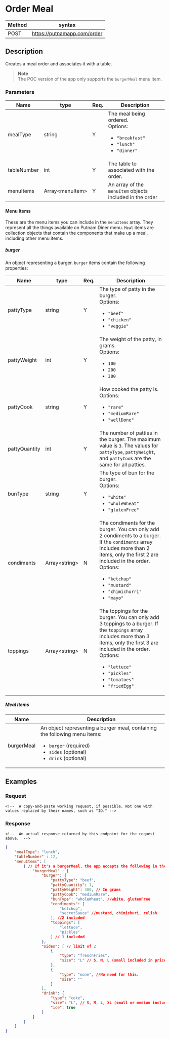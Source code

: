# Order Meal

Method | syntax
----- | ----------
POST | https://putnamapp.com/order


## Description

Creates a meal order and associates it with a table.

> **Note**  
> The POC version of the app only supports the `burgerMeal` menu item.

### Parameters

Name | type | Req. | Description
---- | ----- | ----- | --------------------
mealType | string | Y |  The meal being ordered. <br>Options: <ul><li>`"breakfast"`</li><li>`"lunch"`</li><li>`"dinner"`</li></ul>
tableNumber | int  | Y | The table to associated with the order.
menuItems | Array\<menuItem\>| Y | An array of the `menuItem` objects included in the order

#### Menu Items

These are the menu items you can include in the `menuItems` array. They represent all the things available on Putnam Diner menu. `Meal` items are collection objects that contain the components that make up a meal, including other menu items.

##### burger
An object representing a burger. `burger` items contain the following properties:

Name | type | Req. | Description
-----| -----| ---- | -----------
pattyType | string | Y | The type of patty in the burger. <br>Options: <ul><li>`"beef"`</li><li>`"chicken"`</li><li>`"veggie"`</li></ul>
pattyWeight | int | Y | The weight of the patty, in grams. <br>Options: <ul><li>`100`</li><li>`200`</li><li>`300`</li></ul>
pattyCook | string | Y | How cooked the patty is. <br>Options: <ul><li>`"rare"`</li><li>`"mediumRare"`</li><li>`"wellDone"`</li></ul>
pattyQuantity | int | Y | The number of patties in the burger. The maximum value is `3`. The values for `pattyType`, `pattyWeight`, and `pattyCook` are the same for all patties.
bunType | string | Y | The type of bun for the burger. <br>Options: <ul><li>`"white"`</li><li>`"wholeWheat"`</li><li>`"glutenFree"`</li></ul>
condiments | Array\<string\> | N | The condiments for the burger. You can only add 2 condiments to a burger. If the `condiments` array includes more than 2 items, only the first 2 are included in the order. <br>Options: <ul><li>`"ketchup"`</li><li>`"mustard"`</li><li>`"chimichurri"`</li><li>`"mayo"`</li></ul>
toppings | Array\<string\> | N | The toppings for the burger. You can only add 3 toppings to a burger. If the `toppings` array includes more than 3 items, only the first 3 are included in the order. <br>Options: <ul><li>`"lettuce"`</li><li>`"pickles"`</li><li>`"tomatoes"`</li><li>`"friedEgg"`</li></ul>


##### Meal Items
Name | Description
---- | -----------
burgerMeal | An object representing a burger meal, containing the following menu items: <ul><li>`burger` (required)</li><li>`sides` (optional)</li><li>`drink` (optional)</li></ul>


<!-- Replace the two example rows and include rows for all your parameters. -->
<!-- If one of the parameters has a set of sub-parameters, create a table or bulleted list for that, but proceed with caution. If the API is complex, there might be an easier way to do your reference section than writing markup by hand. -->

## Examples

### Request

```HTTP
<!--  A copy-and-paste working request, if possible. Not one with values replaced by their names, such as "ID." -->

```

<!-- Follow with comments to explain what each part of the request is doing -->

### Response

```HTTP
<!--  An actual response returned by this endpoint for the request above.  -->

```

<!-- Write a comment explaining the response, if it would be helpful. For a response with a complicated schema, create a table like the one used above for the request.  -->

```JSON
{
    "mealType": "lunch",
    "tableNumber" : 12,
    "menuItems": [
        { // If it's a burgerMeal, the app accepts the following in the "mealComponents" section (burger (required), sides (optional), drink(optional))
            "burgerMeal" : {
                "burger": {
                    "pattyType": "beef",
                    "pattyQuantity": 1,
                    "pattyWeight": 300, // In grams
                    "pattyCook": "mediumRare",
                    "bunType": "wholeWheat", //white, glutenFree
                    "condiments": [
                        "ketchup",
                        "secretSauce" //mustard, chimichuri, relish
                    ], //2 included
                    "toppings": [
                        "lettuce",
                        "pickles"
                    ] // 3 included
                },
                "sides": [ // limit of 2
                    {
                        "type": "frenchFries",
                        "size": "L" // S, M, L (small included in price, M and L add to price)
                    },
                    {
                        "type": "none", //No need for this.
                        "size": ""
                    }
                ],
                "drink": {
                    "type": "coke",
                    "size": "L", // S, M, L, XL (small or medium included in price, L, XL add to price)
                    "ice": true
                }
            }
        }
    ]
}
```
